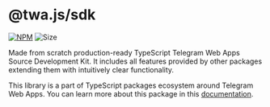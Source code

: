 # @twa.js/sdk

[npm-badge]: https://img.shields.io/npm/v/@twa.js/sdk?logo=npm

[npm-link]: https://npmjs.com/package/@twa.js/sdk

[size-badge]: https://img.shields.io/bundlephobia/minzip/@twa.js/sdk

[![NPM][npm-badge]][npm-link]
![Size][size-badge]

Made from scratch production-ready TypeScript Telegram Web Apps
Source Development Kit. It includes all features provided
by other packages extending them with intuitively clear
functionality.

This library is a part of TypeScript packages ecosystem around Telegram Web
Apps. You can learn more about this package in this
[documentation](https://telegram-web-apps.github.io/twa/docs/libraries/twa-sdk/about).